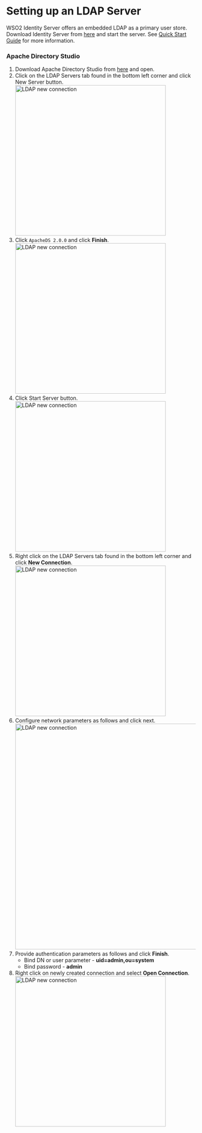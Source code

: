 # Setting up an LDAP Server

WSO2 Identity Server offers an embedded LDAP as a primary user store. Download Identity Server from [here](https://wso2.com/identity-and-access-management/) and start the server. See [Quick Start Guide](https://is.docs.wso2.com/en/5.10.0/get-started/quick-start-guide/) for more information.

### Apache Directory Studio

1. Download Apache Directory Studio from [here](http://directory.apache.org/studio/) and open.
2. Click on the LDAP Servers tab found in the bottom left corner and click New Server button.</br>
   <img src="{{base_path}}/assets/img/integrate/connectors/ldap_connector/create-ldap-server.png" title="LDAP new connection" width="400" alt="LDAP new connection"/>
3. Click `ApacheDS 2.0.0` and click **Finish**.</br>
   <img src="{{base_path}}/assets/img/integrate/connectors/ldap_connector/create-ldap-server-form.png" title="LDAP new connection" width="400" alt="LDAP new connection"/>
4. Click Start Server button.</br>
   <img src="{{base_path}}/assets/img/integrate/connectors/ldap_connector/start-ldap-server.png" title="LDAP new connection" width="400" alt="LDAP new connection"/>
5. Right click on the LDAP Servers tab found in the bottom left corner and click **New Connection**.</br>
    <img src="{{base_path}}/assets/img/integrate/connectors/ldap_connector/ds_create_new_connection.png" title="LDAP new connection" width="400" alt="LDAP new connection"/>
6. Configure network parameters as follows and click next.</br>
    <img src="{{base_path}}/assets/img/integrate/connectors/ldap_connector/creating_a_new_connection.png" title="LDAP new connection" width="600" alt="LDAP new connection"/>
7. Provide authentication parameters as follows and click **Finish**.
    * Bind DN or user parameter - **uid=admin,ou=system**
    * Bind password - **admin**
8.  Right click on newly created connection and select **Open Connection**.</br>
    <img src="{{base_path}}/assets/img/integrate/connectors/ldap_connector/open_connection.png" title="LDAP new connection" width="400" alt="LDAP new connection"/>
